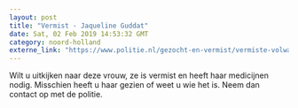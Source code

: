 ```yaml
---
layout: post
title: "Vermist - Jaqueline Guddat"
date: Sat, 02 Feb 2019 14:53:32 GMT
category: noord-holland
externe_link: "https://www.politie.nl/gezocht-en-vermist/vermiste-volwassenen/2019/februari/jaqueline-guddat.html"
---
```


Wilt u uitkijken naar deze vrouw, ze is vermist en heeft haar medicijnen nodig. Misschien heeft u haar gezien of weet u wie het is. Neem dan contact op met de politie.
